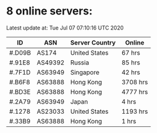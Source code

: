 # 8 online servers:

Latest update at: Tue Jul 07 07:10:16 UTC 2020

| ID | ASN | Server Country | Online |
| -- | --- | -------------- | ------ |
| #.D09B | AS174 | United States | 67 hrs |
| #.91E8 | AS49392 | Russia | 85 hrs |
| #.7F1D | AS63949 | Singapore | 42 hrs |
| #.B6F8 | AS63888 | Hong Kong | 3708 hrs |
| #.BD3E | AS63888 | Hong Kong | 4777 hrs |
| #.2A79 | AS63949 | Japan | 4 hrs |
| #.1278 | AS23033 | United States | 1193 hrs |
| #.33B9 | AS63888 | Hong Kong | 1 hrs |

